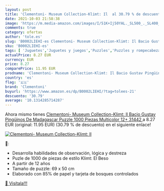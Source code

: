 ```yaml
---
layout: post
title: 'Clementoni- Museum Collection-Klimt: Il  al 30.79 % de descuento'
date: 2021-10-03 21:58:38
image: 'https://m.media-amazon.com/images/I/51K+Ij50YAL._SL500_._SL400_.jpg'
comments: true
category: ofertas
author: 'tole.es'
slug: 'B0002LIEHI-es Clementoni- Museum Collection-Klimt: Il Bacio Gustav...'
sku: 'B0002LIEHI-es'
tags: [ 'Juguetes','Juguetes y juegos','Puzzles','Puzzles y rompecabezas','clementoni','puzzle', ]
actualPrice: 8.27 EUR
currency: EUR
price: 8.27
comparePrice: 11.95 EUR
prodname: 'Clementoni- Museum Collection-Klimt: Il Bacio Gustav Pingüinos De Madagascar Puzzle  1000 Piezas  Multicolor  12+  31442 '
country: 'es'
flag: '🇪🇸'
brand: 'Clementoni'
buyurl: 'https://www.amazon.es/dp/B0002LIEHI/?tag=tolees-21'
descuento: '30.79'
average: '10.1314285714287'
---
```


Ahora mismo tienes [Clementoni- Museum Collection-Klimt: Il Bacio Gustav Pingüinos De Madagascar Puzzle  1000 Piezas  Multicolor  12+  31442 ](https://www.amazon.es/dp/B0002LIEHI/?tag=tolees-21) a 8.27 EUR (original: 11.95 EUR) (30.79 %  de descuento) en el siguiente enlace!

[![Clementoni- Museum Collection-Klimt: Il ](https://m.media-amazon.com/images/I/51K+Ij50YAL._SL500_._SL400_.jpg)](https://www.amazon.es/dp/B0002LIEHI/?tag=tolees-21)

🔎:

- Desarrolla habilidades de observación, lógica y destreza
- Puzle de 1000 de piezas de estilo Klimt: El Beso
- A partir de 12 años
- Tamaño de puzzle: 69 x 50 cm
- Elaborado con 85% de papel y tarjeta de bosques controlados

[🛒 Visítala!!!](https://www.amazon.es/dp/B0002LIEHI/?tag=tolees-21)
